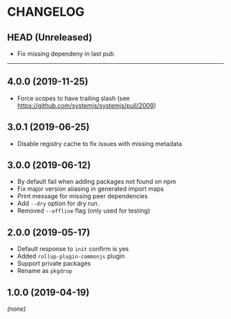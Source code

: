 CHANGELOG
=========

## HEAD (Unreleased)
* Fix missing dependeny in last pub

--------------------

## 4.0.0 (2019-11-25)
* Force scopes to have trailing slash (see https://github.com/systemjs/systemjs/pull/2009)

## 3.0.1 (2019-06-25)
* Disable registry cache to fix issues with missing metadata

## 3.0.0 (2019-06-12)
* By default fail when adding packages not found on npm
* Fix major version aliasing in generated import maps
* Print message for missing peer dependencies
* Add `--dry` option for dry run.
* Removed `--offline` flag (only used for testing)

## 2.0.0 (2019-05-17)
* Default response to `init` confirm is yes
* Added `rollup-plugin-commonjs` plugin
* Support private packages
* Rename as `pkgdrop`

## 1.0.0 (2019-04-19)
_(none)_


